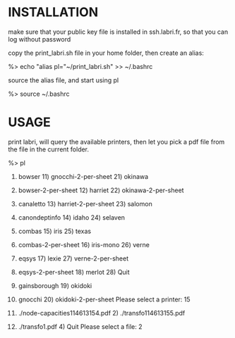 INSTALLATION
============

make sure that your public key file is installed in ssh.labri.fr, so that you can log without password

copy the print_labri.sh file in your home folder, then create an alias:

%> echo "alias pl="~/print_labri.sh" >> ~/.bashrc

source the alias file, and start using pl

%> source ~/.bashrc


USAGE
=====

print labri, will query the available printers, then let you pick a pdf file from the file in the current folder.

%> pl

 1) bowser		 11) gnocchi-2-per-sheet  21) okinawa
 2) bowser-2-per-sheet	 12) harriet		  22) okinawa-2-per-sheet
 3) canaletto		 13) harriet-2-per-sheet  23) salomon
 4) canondeptinfo	 14) idaho		  24) selaven
 5) combas		 15) iris		  25) texas
 6) combas-2-per-sheet	 16) iris-mono		  26) verne
 7) eqsys		 17) lexie		  27) verne-2-per-sheet
 8) eqsys-2-per-sheet	 18) merlot		  28) Quit
 9) gainsborough	 19) okidoki
10) gnocchi		 20) okidoki-2-per-sheet
Please select a printer: 15

 1) ./node-capacities114613154.pdf	2) ./transfo114613155.pdf
 3) ./transfo1.pdf			4) Quit
Please select a file: 2



